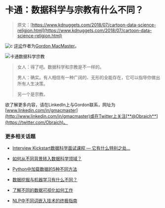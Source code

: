 # 卡通：数据科学与宗教有什么不同？

> 原文：[https://www.kdnuggets.com/2018/07/cartoon-data-science-religion.html](https://www.kdnuggets.com/2018/07/cartoon-data-science-religion.html)

![c](../Images/3d9c022da2d331bb56691a9617b91b90.png) [评论](#comments)作者为[Gordon MacMaster](https://www.linkedin.com/in/gmacmaster)。

![卡通数据科学宗教](../Images/17aa93321953049636c130e72e3307a5.png)

> 女人：得了吧。数据科学和宗教是不一样的。
> 
> 男人：确实。有人相信有一种广阔的、无形的全能存在，它可以指导你做出所有人生决策。
> 
> 另一个是宗教。

欲了解更多内容，请在LinkedIn上与Gordon联系，网址为[www.linkedin.com/in/gmacmaster](http://www.linkedin.com/in/gmacmaster)或在Twitter上关注[**@Obraich**](https://twitter.com/Obraich)。

### 更多相关话题

+   [Interview Kickstart数据科学面试课程 — 它有什么特别之处…](https://www.kdnuggets.com/2022/10/interview-kickstart-data-science-interview-course-makes-different.html)

+   [如何从不同背景转入数据科学领域？](https://www.kdnuggets.com/2023/05/transition-data-science-different-background.html)

+   [Python中加载数据的5种不同方法](https://www.kdnuggets.com/2020/08/5-different-ways-load-data-python.html)

+   [数据挖掘与机器学习有什么不同？](https://www.kdnuggets.com/2022/06/data-mining-different-machine-learning.html)

+   [了解不同的数据可视化如何工作](https://www.kdnuggets.com/2022/09/datacamp-learn-different-data-visualizations-work.html)

+   [NLP中不同词嵌入技术的终极指南](https://www.kdnuggets.com/2021/11/guide-word-embedding-techniques-nlp.html)
